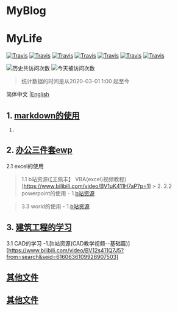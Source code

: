 # MyBlog
# MyLife
[![Travis](https://img.shields.io/badge/编辑工具-markdown-green.svg)]()
[![Travis](https://img.shields.io/badge/建筑工程-CAD-yellow.svg)]()
[![Travis](https://img.shields.io/badge/土木水利-相关资料-blueviolet.svg)]()
[![Travis](https://img.shields.io/badge/办公三件套-PEW-blue.svg)]()
[![Travis](https://img.shields.io/badge/language-python-red.svg)]()
[![Travis](https://img.shields.io/badge/Wechat-微信开发-green.svg)]()
[![Travis](https://img.shields.io/badge/pythhon-爬虫-green.svg)]()

![历史共访问次数](https://visitor-count-badge.herokuapp.com/total.svg?repo_id=robin9877.leetcode)
![今天被访问次数](https://visitor-count-badge.herokuapp.com/today.svg?repo_id=robin9877.leetcode)

> 统计数据的时间是从2020-03-01 1:00 起至今

简体中文 |[English](./README.en.md)


## 1. [markdown的使用](markdown.md)
     1. 


## 2. [办公三件套ewp](EWP.md)
2.1 excel的使用
> 1.1 b站资源(【王佩丰】 VBA(excel)视频教程)[https://www.bilibili.com/video/BV1uK411H7aP?p=1] > 2.
> 2.2 powerpoint的使用
      - 1.[b站资源](https://www.bilibili.com/video/BV1is411k7JV?from=search&seid=9157322098908588701)

> 3.3 world的使用
     - 1.[b站资源](https://www.bilibili.com/video/BV16x411r7tH?from=search&seid=13867420427295691481)

## 3. [建筑工程的学习](SE.md)
3.1 CAD的学习
-1.[b站资源(CAD教学视频--基础篇)][https://www.bilibili.com/video/BV12s411Q7J5?from=search&seid=6160636109926907503]

     
##   [其他文件](other.md)

     
##   [其他文件](other.md)

